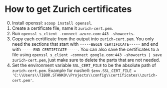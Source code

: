 
# How to get Zurich certificates

0. Install openssl: `scoop install openssl`.
1. Create a certificate file, name it `zurich-cert.pem`.
2. Run `openssl s_client -connect azure.com:443 -showcerts`.
3. Copy each certificate from the output into `zurich-cert.pem`. You only need the sections that start with `-----BEGIN CERTIFICATE-----` and end with `-----END CERTIFICATE-----`. You can also save the certificates to a file using `openssl s_client -connect google.com:443 -showcerts | save zurich-cert.pem`, just make sure to delete the parts that are not needed.
4. Set the environment variable `SSL_CERT_FILE` to be the absolute path of `zurich-cert.pem`. Example for nushell: `$env.SSL_CERT_FILE = 'C:\\Users\\TIBOR.STANKO\\Projects\\config\\certificates\\zurich-cert.pem'`.